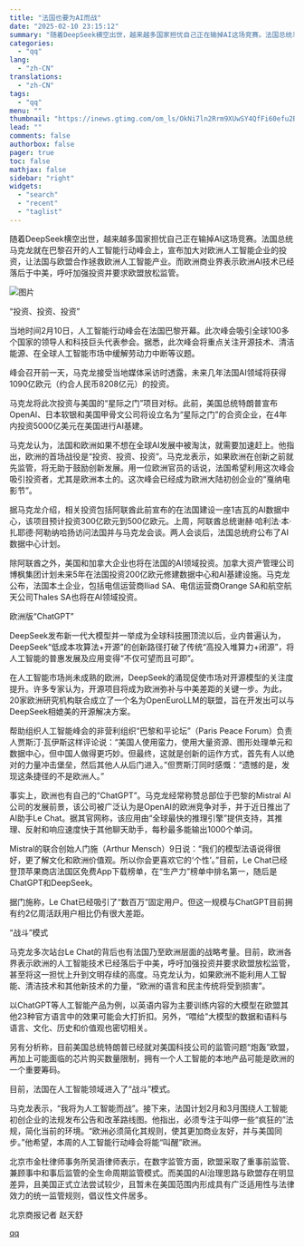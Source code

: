 ```yaml
---
title: "法国也要为AI而战"
date: "2025-02-10 23:15:12"
summary: "随着DeepSeek横空出世，越来越多国家担忧自己正在输掉AI这场竞赛。法国总统马克龙就在巴黎召开的..."
categories:
  - "qq"
lang:
  - "zh-CN"
translations:
  - "zh-CN"
tags:
  - "qq"
menu: ""
thumbnail: "https://inews.gtimg.com/om_ls/OkNi7ln2Rrm9XUwSY4QfFi60efu2B5bX5iscks1j9aLB0AA_640360/0"
lead: ""
comments: false
authorbox: false
pager: true
toc: false
mathjax: false
sidebar: "right"
widgets:
  - "search"
  - "recent"
  - "taglist"
---
```


随着DeepSeek横空出世，越来越多国家担忧自己正在输掉AI这场竞赛。法国总统马克龙就在巴黎召开的人工智能行动峰会上，宣布加大对欧洲人工智能企业的投资，让法国与欧盟合作拯救欧洲人工智能产业。而欧洲商业界表示欧洲AI技术已经落后于中美，呼吁加强投资并要求欧盟放松监管。

![图片](https://inews.gtimg.com/om_bt/OavYPrprM_h5bWPtFzuTZ-cF2hMYWzvRGJJmOSkQX0g5gAA/1000)

“投资、投资、投资”

当地时间2月10日，人工智能行动峰会在法国巴黎开幕。此次峰会吸引全球100多个国家的领导人和科技巨头代表参会。据悉，此次峰会将重点关注开源技术、清洁能源、在全球人工智能市场中缓解劳动力中断等议题。

峰会召开前一天，马克龙接受当地媒体采访时透露，未来几年法国AI领域将获得1090亿欧元（约合人民币8208亿元）的投资。

马克龙将此次投资与美国的“星际之门”项目对标。此前，美国总统特朗普宣布OpenAI、日本软银和美国甲骨文公司将设立名为“星际之门”的合资企业，在4年内投资5000亿美元在美国进行AI基建。

马克龙认为，法国和欧洲如果不想在全球AI发展中被淘汰，就需要加速赶上。他指出，欧洲的首场战役是“投资、投资、投资”。马克龙表示，如果欧洲在创新之前就先监管，将无助于鼓励创新发展。用一位欧洲官员的话说，法国希望利用这次峰会吸引投资者，尤其是欧洲本土的。这次峰会已经成为欧洲大陆初创企业的“戛纳电影节”。

据马克龙介绍，相关投资包括阿联酋此前宣布的在法国建设一座1吉瓦的AI数据中心，该项目预计投资300亿欧元到500亿欧元。上周，阿联酋总统谢赫·哈利法·本·扎耶德·阿勒纳哈扬访问法国并与马克龙会谈。两人会谈后，法国总统府公布了AI数据中心计划。

除阿联酋之外，美国和加拿大企业也将在法国的AI领域投资。加拿大资产管理公司博枫集团计划未来5年在法国投资200亿欧元修建数据中心和AI基建设施。马克龙公布，法国本土企业，包括电信运营商Iliad SA、电信运营商Orange SA和航空航天公司Thales SA也将在AI领域投资。

欧洲版“ChatGPT”

DeepSeek发布新一代大模型并一举成为全球科技圈顶流以后，业内普遍认为，DeepSeek“低成本攻算法+开源”的创新路径打破了传统“高投入堆算力+闭源”，将人工智能的普惠发展及应用变得“不仅可望而且可即”。

在人工智能市场尚未成熟的欧洲，DeepSeek的涌现促使市场对开源模型的关注度提升。许多专家认为，开源项目将成为欧洲弥补与中美差距的关键一步。为此，20家欧洲研究机构联合成立了一个名为OpenEuroLLM的联盟，旨在开发出可以与DeepSeek相媲美的开源解决方案。

帮助组织人工智能峰会的非营利组织“巴黎和平论坛”（Paris Peace Forum）负责人贾斯汀·瓦伊斯这样评论说：“美国人使用蛮力，使用大量资源、图形处理单元和数据中心，但中国人做得更巧妙。但最终，这就是创新的运作方式，首先有人以绝对的力量冲击堡垒，然后其他人从后门进入。”但贾斯汀同时感慨：“遗憾的是，发现这条捷径的不是欧洲人。”

事实上，欧洲也有自己的“ChatGPT”。马克龙经常称赞总部位于巴黎的Mistral AI公司的发展前景，该公司被广泛认为是OpenAI的欧洲竞争对手，并于近日推出了AI助手Le Chat。据其官网称，该应用由“全球最快的推理引擎”提供支持，其推理、反射和响应速度快于其他聊天助手，每秒最多能输出1000个单词。

Mistral的联合创始人门施（Arthur Mensch）9日说：“我们的模型法语说得很好，更了解文化和欧洲价值观。所以你会更喜欢它的‘个性’。”目前，Le Chat已经登顶苹果商店法国区免费App下载榜单，在“生产力”榜单中排名第一，随后是ChatGPT和DeepSeek。

据门施称，Le Chat已经吸引了“数百万”固定用户。但这一规模与ChatGPT目前拥有约2亿周活跃用户相比仍有很大差距。

“战斗”模式

马克龙多次站台Le Chat的背后也有法国乃至欧洲层面的战略考量。目前，欧洲各界表示欧洲的人工智能技术已经落后于中美，呼吁加强投资并要求欧盟放松监管，甚至将这一担忧上升到文明存续的高度。马克龙认为，如果欧洲不能利用人工智能、清洁技术和其他新技术的力量，“欧洲的语言和民主传统将受到损害”。

以ChatGPT等人工智能产品为例，以英语内容为主要训练内容的大模型在欧盟其他23种官方语言中的效果可能会大打折扣。另外，“喂给”大模型的数据和语料与语言、文化、历史和价值观也密切相关。

另有分析称，目前美国总统特朗普已经就对美国科技公司的监管问题“炮轰”欧盟，再加上可能面临的芯片购买数量限制，拥有一个人工智能的本地产品可能是欧洲的一个重要筹码。

目前，法国在人工智能领域进入了“战斗”模式。

马克龙表示，“我将为人工智能而战”。接下来，法国计划2月和3月围绕人工智能初创企业的法规发布公告和改革路线图。他指出，必须专注于叫停一些“疯狂的”法规，简化当前的环境。“欧洲必须简化其规则，使其更加商业友好，并与美国同步。”他希望，本周的人工智能行动峰会将能“叫醒”欧洲。

北京市金杜律师事务所吴涵律师表示，在数字监管方面，欧盟采取了重事前监管、兼顾事中和事后监管的全生命周期监管模式。而美国的AI治理思路与欧盟存在明显差异，且美国正式立法尝试较少，且暂未在美国范围内形成具有广泛适用性与法律效力的统一监管规则，倡议性文件居多。

北京商报记者 赵天舒

[qq](https://new.qq.com/rain/a/20250210A08X5600)
